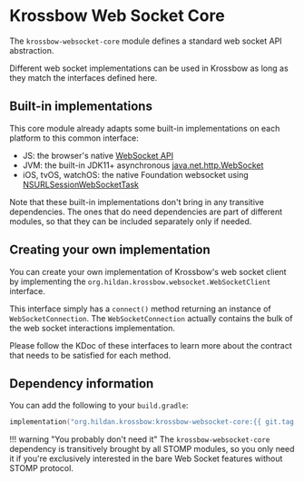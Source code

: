 # Krossbow Web Socket Core

The `krossbow-websocket-core` module defines a standard web socket API abstraction.

Different web socket implementations can be used in Krossbow as long as they match the interfaces defined here.

## Built-in implementations

This core module already adapts some built-in implementations on each platform to this common interface:

- JS: the browser's native [WebSocket API](https://developer.mozilla.org/en-US/docs/Web/API/WebSockets_API)
- JVM: the built-in JDK11+ asynchronous
  [java.net.http.WebSocket](https://docs.oracle.com/en/java/javase/11/docs/api/java.net.http/java/net/http/WebSocket.html)
- iOS, tvOS, watchOS: the native Foundation websocket using [NSURLSessionWebSocketTask](https://developer.apple.com/documentation/foundation/nsurlsessionwebsockettask)

Note that these built-in implementations don't bring in any transitive dependencies.
The ones that do need dependencies are part of different modules, so that they can be included separately only if
needed.

## Creating your own implementation

You can create your own implementation of Krossbow's web socket client by implementing the
`org.hildan.krossbow.websocket.WebSocketClient` interface.

This interface simply has a `connect()` method returning an instance of `WebSocketConnection`.
The `WebSocketConnection` actually contains the bulk of the web socket interactions implementation.

Please follow the KDoc of these interfaces to learn more about the contract that needs to be satisfied for each method.

## Dependency information

You can add the following to your `build.gradle`:

```kotlin
implementation("org.hildan.krossbow:krossbow-websocket-core:{{ git.tag }}")
```

!!! warning "You probably don't need it"
    The `krossbow-websocket-core` dependency is transitively brought by all STOMP modules, so you only need it if you're
    exclusively interested in the bare Web Socket features without STOMP protocol. 
